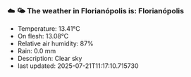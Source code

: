 ### ☁️ 🌤️  The weather in Florianópolis is: Florianópolis

- Temperature: 13.41°C
- On flesh: 13.08°C
- Relative air humidity: 87%
- Rain: 0.0 mm
- Description: Clear sky
- last updated: 2025-07-21T11:17:10.715730
